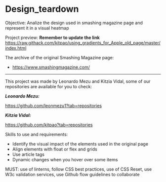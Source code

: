 # Design_teardown
Objective: Analize the design used in smashing magazine page and represent it in a visual heatmap

Project preview: **Remember to update the link** https://raw.githack.com/kitpao/using_gradients_for_Apple_old_page/master/index.html

The archive of the original Smashing Magazine page:

   * https://www.smashingmagazine.com/

____________________________________

This project was made by Leonardo Mezu and Kitzia Vidal, some of our repositories are available for you to check:

**_Leonardo Mezu:_**

https://github.com/leonmezu1?tab=repositories

**_Kitzia Vidal:_**

https://github.com/kitpao?tab=repositories

Skills to use and requirements:

   * Identify the visual impact of the elements used in the original page
   * Align elements with float or flex and grids
   * Use article tags
   * Dynamic changes when you hover over some items
   

MUST: use of linterns, follow CSS best practices, use of CSS Reset, use W3c validation services, use Github flow guidelines to collaborate
